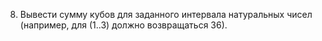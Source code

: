  8. Вывести сумму кубов для заданного интервала натуральных чисел (например, для (1..3) должно возвращаться 36).
